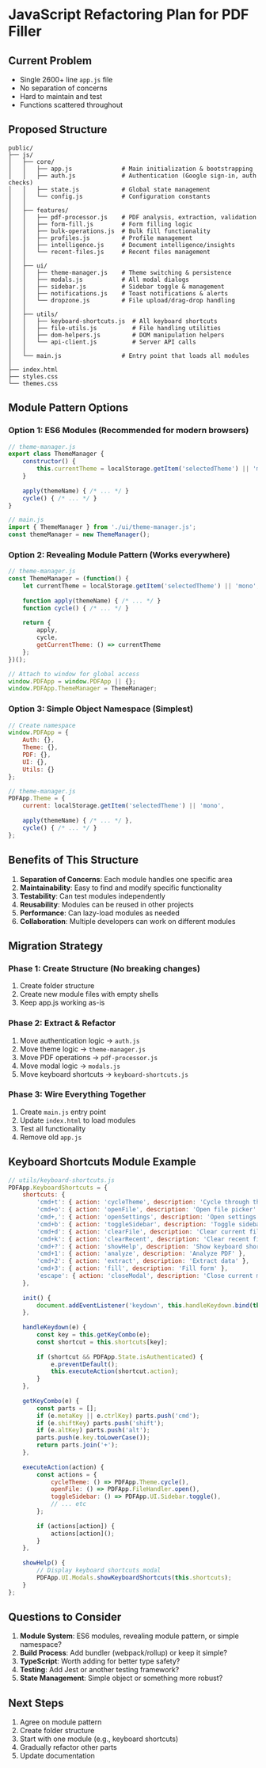 # JavaScript Refactoring Plan for PDF Filler

## Current Problem
- Single 2600+ line `app.js` file
- No separation of concerns
- Hard to maintain and test
- Functions scattered throughout

## Proposed Structure

```
public/
├── js/
│   ├── core/
│   │   ├── app.js              # Main initialization & bootstrapping
│   │   ├── auth.js             # Authentication (Google sign-in, auth checks)
│   │   ├── state.js            # Global state management
│   │   └── config.js           # Configuration constants
│   │
│   ├── features/
│   │   ├── pdf-processor.js    # PDF analysis, extraction, validation
│   │   ├── form-fill.js        # Form filling logic
│   │   ├── bulk-operations.js  # Bulk fill functionality
│   │   ├── profiles.js         # Profile management
│   │   ├── intelligence.js     # Document intelligence/insights
│   │   └── recent-files.js     # Recent files management
│   │
│   ├── ui/
│   │   ├── theme-manager.js    # Theme switching & persistence
│   │   ├── modals.js           # All modal dialogs
│   │   ├── sidebar.js          # Sidebar toggle & management
│   │   ├── notifications.js    # Toast notifications & alerts
│   │   └── dropzone.js         # File upload/drag-drop handling
│   │
│   ├── utils/
│   │   ├── keyboard-shortcuts.js  # All keyboard shortcuts
│   │   ├── file-utils.js          # File handling utilities
│   │   ├── dom-helpers.js         # DOM manipulation helpers
│   │   └── api-client.js          # Server API calls
│   │
│   └── main.js                 # Entry point that loads all modules
│
├── index.html
├── styles.css
└── themes.css
```

## Module Pattern Options

### Option 1: ES6 Modules (Recommended for modern browsers)
```javascript
// theme-manager.js
export class ThemeManager {
    constructor() {
        this.currentTheme = localStorage.getItem('selectedTheme') || 'mono';
    }
    
    apply(themeName) { /* ... */ }
    cycle() { /* ... */ }
}

// main.js
import { ThemeManager } from './ui/theme-manager.js';
const themeManager = new ThemeManager();
```

### Option 2: Revealing Module Pattern (Works everywhere)
```javascript
// theme-manager.js
const ThemeManager = (function() {
    let currentTheme = localStorage.getItem('selectedTheme') || 'mono';
    
    function apply(themeName) { /* ... */ }
    function cycle() { /* ... */ }
    
    return {
        apply,
        cycle,
        getCurrentTheme: () => currentTheme
    };
})();

// Attach to window for global access
window.PDFApp = window.PDFApp || {};
window.PDFApp.ThemeManager = ThemeManager;
```

### Option 3: Simple Object Namespace (Simplest)
```javascript
// Create namespace
window.PDFApp = {
    Auth: {},
    Theme: {},
    PDF: {},
    UI: {},
    Utils: {}
};

// theme-manager.js
PDFApp.Theme = {
    current: localStorage.getItem('selectedTheme') || 'mono',
    
    apply(themeName) { /* ... */ },
    cycle() { /* ... */ }
};
```

## Benefits of This Structure

1. **Separation of Concerns**: Each module handles one specific area
2. **Maintainability**: Easy to find and modify specific functionality
3. **Testability**: Can test modules independently
4. **Reusability**: Modules can be reused in other projects
5. **Performance**: Can lazy-load modules as needed
6. **Collaboration**: Multiple developers can work on different modules

## Migration Strategy

### Phase 1: Create Structure (No breaking changes)
1. Create folder structure
2. Create new module files with empty shells
3. Keep app.js working as-is

### Phase 2: Extract & Refactor
1. Move authentication logic → `auth.js`
2. Move theme logic → `theme-manager.js`
3. Move PDF operations → `pdf-processor.js`
4. Move modal logic → `modals.js`
5. Move keyboard shortcuts → `keyboard-shortcuts.js`

### Phase 3: Wire Everything Together
1. Create `main.js` entry point
2. Update `index.html` to load modules
3. Test all functionality
4. Remove old `app.js`

## Keyboard Shortcuts Module Example

```javascript
// utils/keyboard-shortcuts.js
PDFApp.KeyboardShortcuts = {
    shortcuts: {
        'cmd+t': { action: 'cycleTheme', description: 'Cycle through themes' },
        'cmd+o': { action: 'openFile', description: 'Open file picker' },
        'cmd+,': { action: 'openSettings', description: 'Open settings' },
        'cmd+b': { action: 'toggleSidebar', description: 'Toggle sidebar' },
        'cmd+d': { action: 'clearFile', description: 'Clear current file' },
        'cmd+k': { action: 'clearRecent', description: 'Clear recent files' },
        'cmd+?': { action: 'showHelp', description: 'Show keyboard shortcuts' },
        'cmd+1': { action: 'analyze', description: 'Analyze PDF' },
        'cmd+2': { action: 'extract', description: 'Extract data' },
        'cmd+3': { action: 'fill', description: 'Fill form' },
        'escape': { action: 'closeModal', description: 'Close current modal' }
    },
    
    init() {
        document.addEventListener('keydown', this.handleKeydown.bind(this));
    },
    
    handleKeydown(e) {
        const key = this.getKeyCombo(e);
        const shortcut = this.shortcuts[key];
        
        if (shortcut && PDFApp.State.isAuthenticated) {
            e.preventDefault();
            this.executeAction(shortcut.action);
        }
    },
    
    getKeyCombo(e) {
        const parts = [];
        if (e.metaKey || e.ctrlKey) parts.push('cmd');
        if (e.shiftKey) parts.push('shift');
        if (e.altKey) parts.push('alt');
        parts.push(e.key.toLowerCase());
        return parts.join('+');
    },
    
    executeAction(action) {
        const actions = {
            cycleTheme: () => PDFApp.Theme.cycle(),
            openFile: () => PDFApp.FileHandler.open(),
            toggleSidebar: () => PDFApp.UI.Sidebar.toggle(),
            // ... etc
        };
        
        if (actions[action]) {
            actions[action]();
        }
    },
    
    showHelp() {
        // Display keyboard shortcuts modal
        PDFApp.UI.Modals.showKeyboardShortcuts(this.shortcuts);
    }
};
```

## Questions to Consider

1. **Module System**: ES6 modules, revealing module pattern, or simple namespace?
2. **Build Process**: Add bundler (webpack/rollup) or keep it simple?
3. **TypeScript**: Worth adding for better type safety?
4. **Testing**: Add Jest or another testing framework?
5. **State Management**: Simple object or something more robust?

## Next Steps

1. Agree on module pattern
2. Create folder structure
3. Start with one module (e.g., keyboard shortcuts)
4. Gradually refactor other parts
5. Update documentation